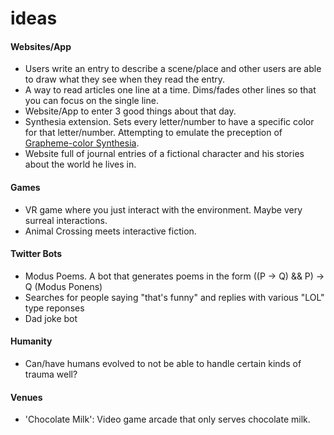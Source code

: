 # ideas

#### Websites/App
* Users write an entry to describe a scene/place and other users are able to draw what they see when they read the entry.
* A way to read articles one line at a time. Dims/fades other lines so that you can focus on the single line.
* Website/App to enter 3 good things about that day. 
* Synthesia extension. Sets every letter/number to have a specific color for that letter/number. Attempting to emulate the preception of [Grapheme-color Synthesia](https://en.wikipedia.org/wiki/Grapheme_%E2%86%92_color_synesthesia). 
* Website full of journal entries of a fictional character and his stories about the world he lives in.

#### Games
* VR game where you just interact with the environment. Maybe very surreal interactions.
* Animal Crossing meets interactive fiction.
 
#### Twitter Bots
* Modus Poems. A bot that generates poems in the form ((P -> Q) && P) -> Q (Modus Ponens)
* Searches for people saying "that's funny" and replies with various "LOL" type reponses
* Dad joke bot

#### Humanity
* Can/have humans evolved to not be able to handle certain kinds of trauma well?

#### Venues
* 'Chocolate Milk': Video game arcade that only serves chocolate milk.
